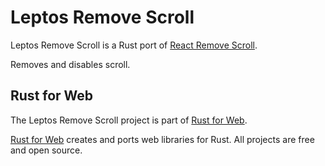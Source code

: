 # Leptos Remove Scroll

Leptos Remove Scroll is a Rust port of [React Remove Scroll](https://www.npmjs.com/package/react-remove-scroll).

Removes and disables scroll.

## Rust for Web

The Leptos Remove Scroll project is part of [Rust for Web](https://github.com/RustForWeb).

[Rust for Web](https://github.com/RustForWeb) creates and ports web libraries for Rust. All projects are free and open source.
